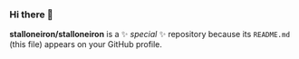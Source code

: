 ### Hi there 👋


**stalloneiron/stalloneiron** is a ✨ _special_ ✨ repository because its `README.md` (this file) appears on your GitHub profile.


